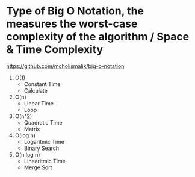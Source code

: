 # Type of Big O Notation, the measures the worst-case complexity of the algorithm / Space & Time Complexity
https://github.com/mcholismalik/big-o-notation

1. O(1)
    - Constant Time
    - Calculate
2. O(n)
    - Linear Time
    - Loop
3. O(n^2)
    - Quadratic Time
    - Matrix
4. O(log n)
    - Logaritmic Time
    - Binary Search
5. O(n log n) 
    - Linearitmic Time
    - Merge Sort
